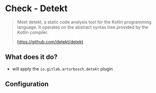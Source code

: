 # Check - Detekt

> Meet detekt, a static code analysis tool for the Kotlin programming language.
> It operates on the abstract syntax tree provided by the Kotlin compiler.
>
> https://github.com/detekt/detekt

## What does it do?

- will apply the `io.gitlab.arturbosch.detekt` plugin

## Configuration
